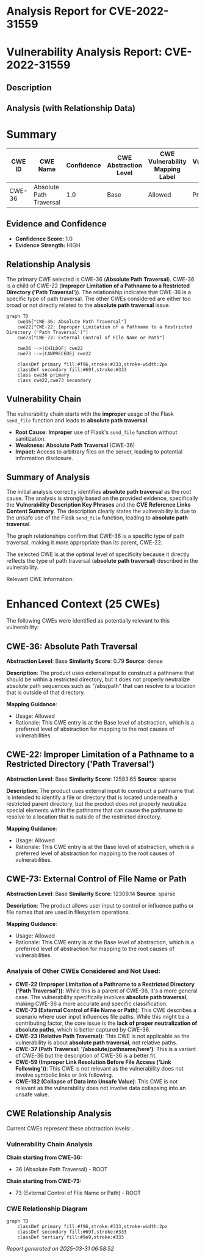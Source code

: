 # Analysis Report for CVE-2022-31559

# Vulnerability Analysis Report: CVE-2022-31559

## Description



## Analysis (with Relationship Data)

# Summary
| CWE ID | CWE Name | Confidence | CWE Abstraction Level | CWE Vulnerability Mapping Label | CWE-Vulnerability Mapping Notes |
|---|---|---|---|---|---|
| CWE-36 | Absolute Path Traversal | 1.0 | Base | Allowed | Primary CWE |

## Evidence and Confidence

*   **Confidence Score:** 1.0
*   **Evidence Strength:** HIGH

## Relationship Analysis
The primary CWE selected is CWE-36 (**Absolute Path Traversal**). CWE-36 is a child of CWE-22 (**Improper Limitation of a Pathname to a Restricted Directory ('Path Traversal')**). The relationship indicates that CWE-36 is a specific type of path traversal. The other CWEs considered are either too broad or not directly related to the **absolute path traversal** issue.

```mermaid
graph TD
    cwe36["CWE-36: Absolute Path Traversal"]
    cwe22["CWE-22: Improper Limitation of a Pathname to a Restricted Directory ('Path Traversal')"]
    cwe73["CWE-73: External Control of File Name or Path"]
    
    cwe36 -->|CHILDOF| cwe22
    cwe73 -->|CANPRECEDE| cwe22

    classDef primary fill:#f96,stroke:#333,stroke-width:2px
    classDef secondary fill:#69f,stroke:#333
    class cwe36 primary
    class cwe22,cwe73 secondary
```

## Vulnerability Chain
The vulnerability chain starts with the **improper** usage of the Flask `send_file` function and leads to **absolute path traversal**.
  - **Root Cause:** **Improper** use of Flask's `send_file` function without sanitization.
  - **Weakness:** **Absolute Path Traversal** (CWE-36)
  - **Impact:** Access to arbitrary files on the server, leading to potential information disclosure.

## Summary of Analysis
The initial analysis correctly identifies **absolute path traversal** as the root cause. The analysis is strongly based on the provided evidence, specifically the **Vulnerability Description Key Phrases** and the **CVE Reference Links Content Summary**. The description clearly states the vulnerability is due to the unsafe use of the Flask `send_file` function, leading to **absolute path traversal**.

The graph relationships confirm that CWE-36 is a specific type of path traversal, making it more appropriate than its parent, CWE-22.

The selected CWE is at the optimal level of specificity because it directly reflects the type of path traversal (**absolute path traversal**) described in the vulnerability.

Relevant CWE Information:

# Enhanced Context (25 CWEs)
The following CWEs were identified as potentially relevant to this vulnerability:

## CWE-36: Absolute Path Traversal
**Abstraction Level**: Base
**Similarity Score**: 0.79
**Source**: dense

**Description**:
The product uses external input to construct a pathname that should be within a restricted directory, but it does not properly neutralize absolute path sequences such as "/abs/path" that can resolve to a location that is outside of that directory.

**Mapping Guidance**:
- Usage: Allowed
- Rationale: This CWE entry is at the Base level of abstraction, which is a preferred level of abstraction for mapping to the root causes of vulnerabilities.

## CWE-22: Improper Limitation of a Pathname to a Restricted Directory ('Path Traversal')
**Abstraction Level**: Base
**Similarity Score**: 12583.65
**Source**: sparse

**Description**:
The product uses external input to construct a pathname that is intended to identify a file or directory that is located underneath a restricted parent directory, but the product does not properly neutralize special elements within the pathname that can cause the pathname to resolve to a location that is outside of the restricted directory.

**Mapping Guidance**:
- Usage: Allowed
- Rationale: This CWE entry is at the Base level of abstraction, which is a preferred level of abstraction for mapping to the root causes of vulnerabilities.

## CWE-73: External Control of File Name or Path
**Abstraction Level**: Base
**Similarity Score**: 12309.14
**Source**: sparse

**Description**:
The product allows user input to control or influence paths or file names that are used in filesystem operations.

**Mapping Guidance**:
- Usage: Allowed
- Rationale: This CWE entry is at the Base level of abstraction, which is a preferred level of abstraction for mapping to the root causes of vulnerabilities.

### Analysis of Other CWEs Considered and Not Used:
- **CWE-22 (Improper Limitation of a Pathname to a Restricted Directory ('Path Traversal'))**: While this is a parent of CWE-36, it's a more general case. The vulnerability specifically involves **absolute path traversal**, making CWE-36 a more accurate and specific classification.
- **CWE-73 (External Control of File Name or Path)**: This CWE describes a scenario where user input influences file paths. While this might be a contributing factor, the core issue is the **lack of proper neutralization of absolute paths**, which is better captured by CWE-36.
- **CWE-23 (Relative Path Traversal)**: This CWE is not applicable as the vulnerability is about **absolute path traversal**, not relative paths.
- **CWE-37 (Path Traversal: '/absolute/pathname/here')**: This is a variant of CWE-36 but the description of CWE-36 is a better fit.
- **CWE-59 (Improper Link Resolution Before File Access ('Link Following'))**: This CWE is not relevant as the vulnerability does not involve symbolic links or link following.
- **CWE-182 (Collapse of Data into Unsafe Value)**: This CWE is not relevant as the vulnerability does not involve data collapsing into an unsafe value.


## CWE Relationship Analysis

Current CWEs represent these abstraction levels: .


### Vulnerability Chain Analysis

**Chain starting from CWE-36:**
- 36 (Absolute Path Traversal) - ROOT


**Chain starting from CWE-73:**
- 73 (External Control of File Name or Path) - ROOT



### CWE Relationship Diagram

```mermaid
graph TD
    classDef primary fill:#f96,stroke:#333,stroke-width:2px
    classDef secondary fill:#69f,stroke:#333
    classDef tertiary fill:#9e9,stroke:#333
```



*Report generated on 2025-03-31 06:58:52*
